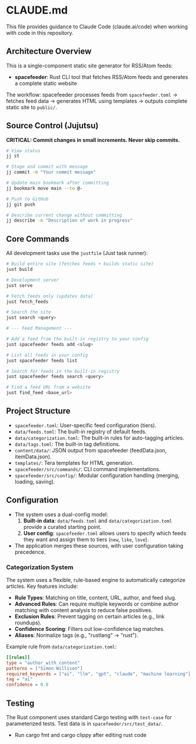 # CLAUDE.md

This file provides guidance to Claude Code (claude.ai/code) when working with code in this repository.

## Architecture Overview

This is a single-component static site generator for RSS/Atom feeds:

- **spacefeeder**: Rust CLI tool that fetches RSS/Atom feeds and generates a complete static website

The workflow: spacefeeder processes feeds from `spacefeeder.toml` → fetches feed data → generates HTML using templates → outputs complete static site to `public/`.

## Source Control (Jujutsu)

**CRITICAL: Commit changes in small increments. Never skip commits.**

```bash
# View status
jj st

# Stage and commit with message
jj commit -m "Your commit message"

# Update main bookmark after committing
jj bookmark move main --to @-

# Push to GitHub
jj git push

# Describe current change without committing
jj describe -m "Description of work in progress"
```

## Core Commands

All development tasks use the `justfile` (Just task runner):

```bash
# Build entire site (fetches feeds + builds static site)
just build

# Development server
just serve

# Fetch feeds only (updates data)
just fetch_feeds

# Search the site
just search <query>

# --- Feed Management ---

# Add a feed from the built-in registry to your config
just spacefeeder feeds add <slug>

# List all feeds in your config
just spacefeeder feeds list

# Search for feeds in the built-in registry
just spacefeeder feeds search <query>

# Find a feed URL from a website
just find_feed <base_url>
```

## Project Structure

- `spacefeeder.toml`: User-specific feed configuration (tiers).
- `data/feeds.toml`: The built-in registry of default feeds.
- `data/categorization.toml`: The built-in rules for auto-tagging articles.
- `data/tags.toml`: The built-in tag definitions.
- `content/data/`: JSON output from spacefeeder (feedData.json, itemData.json).
- `templates/`: Tera templates for HTML generation.
- `spacefeeder/src/commands/`: CLI command implementations.
- `spacefeeder/src/config/`: Modular configuration handling (merging, loading, saving).

## Configuration

- The system uses a dual-config model:
    1. **Built-in data**: `data/feeds.toml` and `data/categorization.toml` provide a curated starting point.
    2. **User config**: `spacefeeder.toml` allows users to specify which feeds they want and assign them to tiers (`new`, `like`, `love`).
- The application merges these sources, with user configuration taking precedence.

### Categorization System

The system uses a flexible, rule-based engine to automatically categorize articles. Key features include:

- **Rule Types**: Matching on title, content, URL, author, and feed slug.
- **Advanced Rules**: Can require multiple keywords or combine author matching with content analysis to reduce false positives.
- **Exclusion Rules**: Prevent tagging on certain articles (e.g., link roundups).
- **Confidence Scoring**: Filters out low-confidence tag matches.
- **Aliases**: Normalize tags (e.g., "rustlang" → "rust").

Example rule from `data/categorization.toml`:
```toml
[[rules]]
type = "author_with_content"
patterns = ["Simon Willison"]
required_keywords = ["ai", "llm", "gpt", "claude", "machine learning"]
tag = "ai"
confidence = 0.8
```

## Testing

The Rust component uses standard Cargo testing with `test-case` for parameterized tests. Test data is in `spacefeeder/src/test_data/`.
- Run cargo fmt and cargo clippy after editing rust code